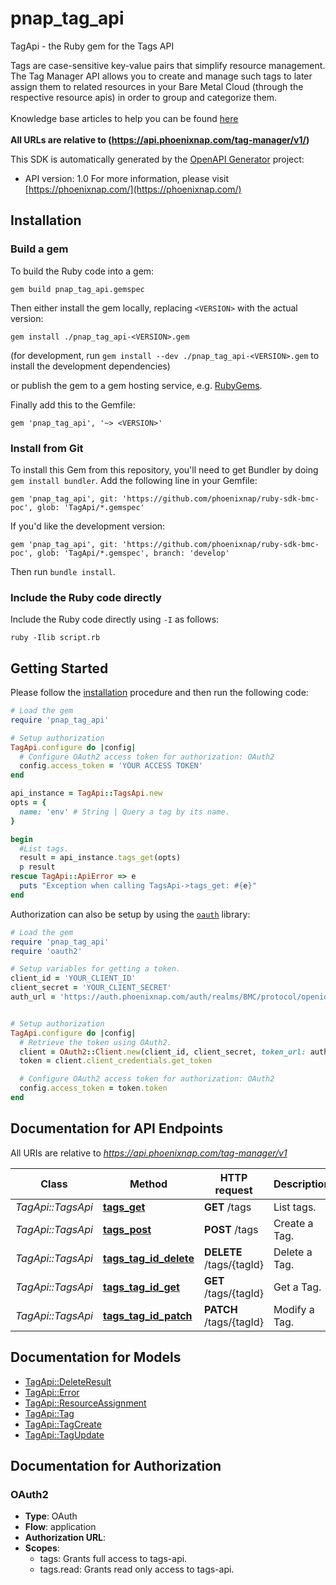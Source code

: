 # pnap_tag_api

TagApi - the Ruby gem for the Tags API

Tags are case-sensitive key-value pairs that simplify resource management. The Tag Manager API allows you to create
and manage such tags to later assign them to related resources in your Bare Metal Cloud (through the respective
resource apis) in order to group and categorize them.<br>
<br>
<span class='pnap-api-knowledge-base-link'>
Knowledge base articles to help you can be found
<a href='https://phoenixnap.com/kb/bmc-server-management-via-api#server-tag-manager-api' target='_blank'>here</a>
</span><br>
<br>
<b>All URLs are relative to (https://api.phoenixnap.com/tag-manager/v1/)</b>


This SDK is automatically generated by the [OpenAPI Generator](https://openapi-generator.tech) project:

- API version: 1.0
For more information, please visit [https://phoenixnap.com/](https://phoenixnap.com/)

## Installation

### Build a gem

To build the Ruby code into a gem:

```shell
gem build pnap_tag_api.gemspec
```

Then either install the gem locally, replacing `<VERSION>` with the actual version:

```shell
gem install ./pnap_tag_api-<VERSION>.gem
```

(for development, run `gem install --dev ./pnap_tag_api-<VERSION>.gem` to install the development dependencies)

or publish the gem to a gem hosting service, e.g. [RubyGems](https://rubygems.org/).

Finally add this to the Gemfile:

    gem 'pnap_tag_api', '~> <VERSION>'

### Install from Git

To install this Gem from this repository, you'll need to get Bundler by doing `gem install bundler`. Add the following line in your Gemfile:

    gem 'pnap_tag_api', git: 'https://github.com/phoenixnap/ruby-sdk-bmc-poc', glob: 'TagApi/*.gemspec'

If you'd like the development version:

    gem 'pnap_tag_api', git: 'https://github.com/phoenixnap/ruby-sdk-bmc-poc', glob: 'TagApi/*.gemspec', branch: 'develop'

Then run `bundle install`.

### Include the Ruby code directly

Include the Ruby code directly using `-I` as follows:

```shell
ruby -Ilib script.rb
```

## Getting Started

Please follow the [installation](#installation) procedure and then run the following code:

```ruby
# Load the gem
require 'pnap_tag_api'

# Setup authorization
TagApi.configure do |config|
  # Configure OAuth2 access token for authorization: OAuth2
  config.access_token = 'YOUR ACCESS TOKEN'
end

api_instance = TagApi::TagsApi.new
opts = {
  name: 'env' # String | Query a tag by its name.
}

begin
  #List tags.
  result = api_instance.tags_get(opts)
  p result
rescue TagApi::ApiError => e
  puts "Exception when calling TagsApi->tags_get: #{e}"
end

```

Authorization can also be setup by using the [`oauth`](https://github.com/oauth-xx/oauth2) library:

```ruby
# Load the gem
require 'pnap_tag_api'
require 'oauth2'

# Setup variables for getting a token.
client_id = 'YOUR_CLIENT_ID'
client_secret = 'YOUR_CLIENT_SECRET'
auth_url = 'https://auth.phoenixnap.com/auth/realms/BMC/protocol/openid-connect/token'


# Setup authorization
TagApi.configure do |config|
  # Retrieve the token using OAuth2.
  client = OAuth2::Client.new(client_id, client_secret, token_url: auth_url)
  token = client.client_credentials.get_token

  # Configure OAuth2 access token for authorization: OAuth2
  config.access_token = token.token
end

```

## Documentation for API Endpoints

All URIs are relative to *https://api.phoenixnap.com/tag-manager/v1*

Class | Method | HTTP request | Description
------------ | ------------- | ------------- | -------------
*TagApi::TagsApi* | [**tags_get**](docs/TagsApi.md#tags_get) | **GET** /tags | List tags.
*TagApi::TagsApi* | [**tags_post**](docs/TagsApi.md#tags_post) | **POST** /tags | Create a Tag.
*TagApi::TagsApi* | [**tags_tag_id_delete**](docs/TagsApi.md#tags_tag_id_delete) | **DELETE** /tags/{tagId} | Delete a Tag.
*TagApi::TagsApi* | [**tags_tag_id_get**](docs/TagsApi.md#tags_tag_id_get) | **GET** /tags/{tagId} | Get a Tag.
*TagApi::TagsApi* | [**tags_tag_id_patch**](docs/TagsApi.md#tags_tag_id_patch) | **PATCH** /tags/{tagId} | Modify a Tag.


## Documentation for Models

 - [TagApi::DeleteResult](docs/DeleteResult.md)
 - [TagApi::Error](docs/Error.md)
 - [TagApi::ResourceAssignment](docs/ResourceAssignment.md)
 - [TagApi::Tag](docs/Tag.md)
 - [TagApi::TagCreate](docs/TagCreate.md)
 - [TagApi::TagUpdate](docs/TagUpdate.md)


## Documentation for Authorization


### OAuth2


- **Type**: OAuth
- **Flow**: application
- **Authorization URL**: 
- **Scopes**: 
  - tags: Grants full access to tags-api.
  - tags.read: Grants read only access to tags-api.

